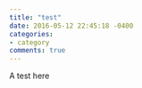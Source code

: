 ```yaml
---
title: "test"
date: 2016-05-12 22:45:18 -0400
categories:
- category
comments: true
---
```


A test here 
